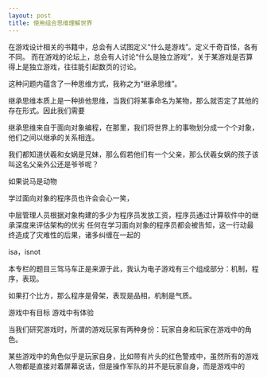 ```yaml
---
layout: post
title: 使用组合思维理解世界
---
```


在游戏设计相关的书籍中，总会有人试图定义“什么是游戏”。定义千奇百怪，各有不同。
而在游戏的论坛上，总会有人讨论“什么是独立游戏”，关于某游戏是否算得上是独立游戏，往往能引起数页的讨论。

这种问题内蕴含了一种思维方式，我称之为“继承思维”。

继承思维本质上是一种排他思维，当我们将某事命名为某物，那么就否定了其他的存在形式。因此我们需要

继承思维来自于面向对象编程，在那里，我们将世界上的事物划分成一个个对象，他们之间以继承的关系相连。

我们都知道伏羲和女娲是兄妹，那么假若他们有一个父亲，那么伏羲女娲的孩子该叫这名父亲外公还是爷爷呢？

如果说马是动物

学过面向对象的程序员也许会会心一笑，

中层管理人员根据对象构建的多少为程序员发放工资，程序员通过计算软件中的继承深度来评估架构的优劣
任何在学习面向对象的程序员都会被告知，这一行动最终造成了灾难性的后果，诸多纠缠在一起的

isa，isnot

本专栏的题目三驾马车正是来源于此，我认为电子游戏有三个组成部分：机制，程序，表现。

如果打个比方，那么程序是骨架，表现是品相，机制是气质。

游戏中有目标
游戏中有体验

当我们研究游戏时，所谓的游戏玩家有两种身份：玩家自身和玩家在游戏中的角色。

某些游戏中的角色似乎是玩家自身，比如带有片头的红色警戒中，虽然所有的游戏人物都是直接对着屏幕说话，但是操作军队的并不是玩家自身，而是游戏中的
